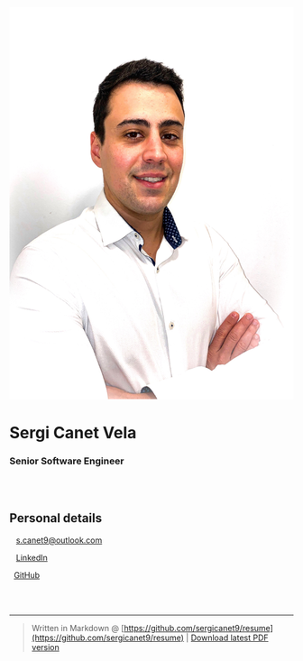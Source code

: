 <br /><br />

![](src/picture.png)

# Sergi Canet Vela

### Senior Software Engineer

<br /><br />

Personal details
---------
<span class="fas fa-envelope fa-lg"></span>&nbsp;&nbsp;&nbsp;s.canet9@outlook.com

<span class="fab fa-linkedin fa-lg"></span>&nbsp;&nbsp;&nbsp;[LinkedIn](https://www.linkedin.com/in/sergi-canet)

<span class="fab fa-github fa-lg"></span>&nbsp;&nbsp;[GitHub](https://github.com/sergicanet9)

<br /><br />

------
> Written in Markdown @ [https://github.com/sergicanet9/resume](https://github.com/sergicanet9/resume) | [Download latest PDF version](https://github.com/sergicanet9/resume/blob/main/resume.pdf)